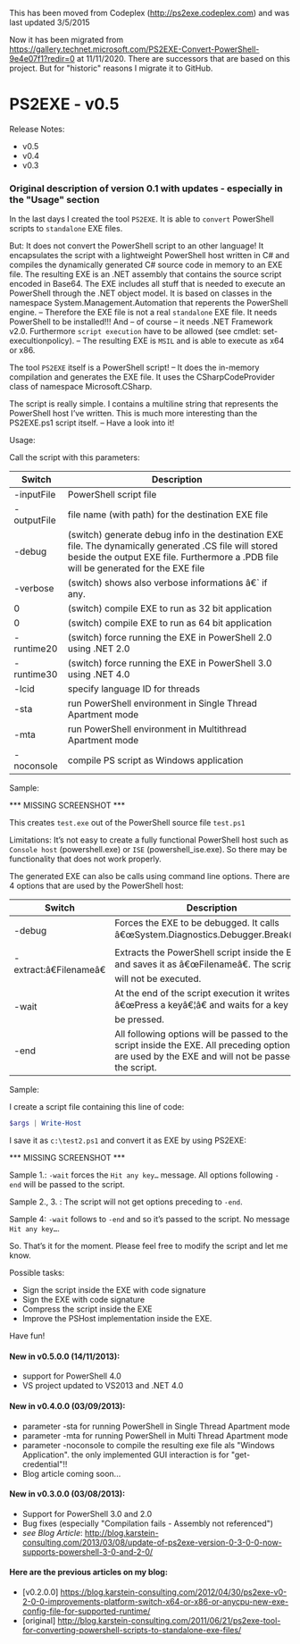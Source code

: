 This has been moved from Codeplex (http://ps2exe.codeplex.com) and was last updated 3/5/2015

Now it has been migrated from https://gallery.technet.microsoft.com/PS2EXE-Convert-PowerShell-9e4e07f1?redir=0 at 11/11/2020. There are successors that are based on this project. But for "historic" reasons I migrate it to GitHub.


# PS2EXE - v0.5

Release Notes:
+ v0.5
+ v0.4
+ v0.3

### Original description of version 0.1 with updates - especially in the "Usage" section

In the last days I created the tool `PS2EXE`. It is able to `convert` PowerShell scripts to `standalone` EXE files.

But: It does not convert the PowerShell script to an other language! It encapsulates the script with a lightweight PowerShell host written in C# and compiles the dynamically generated C# source code in memory to an EXE file. The resulting EXE is an .NET assembly that contains the source script encoded in Base64. The EXE includes all stuff that is needed to execute an PowerShell through the .NET object model. It is based on classes in the namespace System.Management.Automation that reperents the PowerShell engine. – Therefore the EXE file is not a real `standalone` EXE file. It needs PowerShell to be installed!!! And – of course – it needs .NET Framework v2.0. Furthermore `script execution` have to be allowed (see cmdlet: set-execultionpolicy). – The resulting EXE is `MSIL` and is able to execute as x64 or x86.

The tool `PS2EXE` itself is a PowerShell script! – It does the in-memory compilation and generates the EXE file. It uses the CSharpCodeProvider class of namespace Microsoft.CSharp.

The script is really simple. I contains a multiline string that represents the PowerShell host I’ve written. This is much more interesting than the PS2EXE.ps1 script itself. – Have a look into it!

Usage:

Call  the script with this parameters:


| Switch | Description |
| --- | --- |
| -inputFile | PowerShell script file |
| -outputFile | file name (with path) for the   destination EXE file |
| -debug | (switch) generate debug info in   the destination EXE file. The dynamically generated .CS file will stored   beside the output EXE file. Furthermore a .PDB file will be generated for the   EXE file |
| -verbose | (switch) shows also verbose   informations â€` if any. |
| 0 | (switch) compile EXE to run as 32   bit application |
| 0 | (switch) compile EXE to run as 64   bit application |
| -runtime20 | (switch) force running the EXE in   PowerShell 2.0 using .NET 2.0 |
| -runtime30 | (switch) force running the EXE in   PowerShell 3.0 using .NET 4.0 |
| -lcid | specify language ID for threads |
| -sta | run PowerShell environment in   Single Thread Apartment mode |
| -mta | run PowerShell environment in   Multithread Apartment mode |
| -noconsole | compile PS script as Windows   application |



Sample:

*** MISSING SCREENSHOT ***

This creates `test.exe` out of the PowerShell source file `test.ps1`

Limitations: It’s not easy to create a fully functional PowerShell host such as `Console host` (powershell.exe) or `ISE` (powershell_ise.exe). So there may be functionality that does not work properly.



The generated EXE can also be calls using command line options. There are 4 options that are used by the PowerShell host:

| Switch | Description |
| --- | --- |
| -debug | Forces the EXE to be debugged. It   calls â€œSystem.Diagnostics.Debugger.Break()â€. |
| -extract:â€Filenameâ€ | Extracts the PowerShell script   inside the EXE and saves it as â€œFilenameâ€. The script will not be executed. |
| -wait | At the end of the script execution   it writes â€œPress a keyâ€¦â€ and waits for a key to be pressed. |
| -end | All following options will be   passed to the script inside the EXE. All preceding options are used by the   EXE and will not be passed to the script. |

Sample:

I create a script file containing this line of code:

```PowerShell
$args | Write-Host
```

I save it as `c:\test2.ps1` and convert it as EXE by using PS2EXE:

*** MISSING SCREENSHOT ***

Sample 1.: `-wait` forces the `Hit any key…` message. All options following `-end` will be passed to the script.

Sample 2., 3. : The script will not get options preceding to `-end`.

Sample 4: `-wait` follows to `-end` and so it’s passed to the script. No message `Hit any key…`.

So. That’s it for the moment. Please feel free to modify the script and let me know.

Possible tasks:

+ Sign the script inside the EXE with code signature
+ Sign the EXE with code signature
+ Compress the script inside the EXE
+ Improve the PSHost implementation inside the EXE.

Have fun!




#### New in v0.5.0.0 (14/11/2013):

+ support for PowerShell 4.0
+ VS project updated to VS2013 and .NET 4.0

#### New in v0.4.0.0 (03/09/2013):

+ parameter -sta for running PowerShell in Single Thread Apartment mode
+ parameter -mta for running PowerShell in Multi Thread Apartment mode
+ parameter -noconsole to compile the resulting exe file als "Windows Application". the only implemented GUI interaction is for "get-credential"!!
+ Blog article coming soon...

#### New in v0.3.0.0 (03/08/2013):

+ Support for PowerShell 3.0 and 2.0
+ Bug fixes (especially "Compilation fails - Assembly not referenced")
+ *see Blog Article*: http://blog.karstein-consulting.com/2013/03/08/update-of-ps2exe-version-0-3-0-0-now-supports-powershell-3-0-and-2-0/

#### Here are the previous articles on my blog:
+ [v0.2.0.0] https://blog.karstein-consulting.com/2012/04/30/ps2exe-v0-2-0-0-improvements-platform-switch-x64-or-x86-or-anycpu-new-exe-config-file-for-supported-runtime/
+ [original] http://blog.karstein-consulting.com/2011/06/21/ps2exe-tool-for-converting-powershell-scripts-to-standalone-exe-files/
